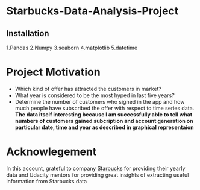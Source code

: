 # Starbucks-Data-Analysis-Project
## Installation
1.Pandas
2.Numpy
3.seaborn
4.matplotlib
5.datetime

# Project Motivation
* Which kind of offer has attracted the customers in market?
* What year is considered to be the most hyped in last five years?
* Determine the number of customers who signed in the app and how much people have subscribed the offer with respect to time series data.
**The data itself interesting because I am successfully able to tell what numbers of customers gained subcription and account generation on particular date, time and year as described in graphical representaion**

# Acknowlegement
In this account, grateful to company [Starbucks](https://www.starbucks.com/) for providing their yearly data and Udacity mentors for providing great insights of extracting useful information from Starbucks data
